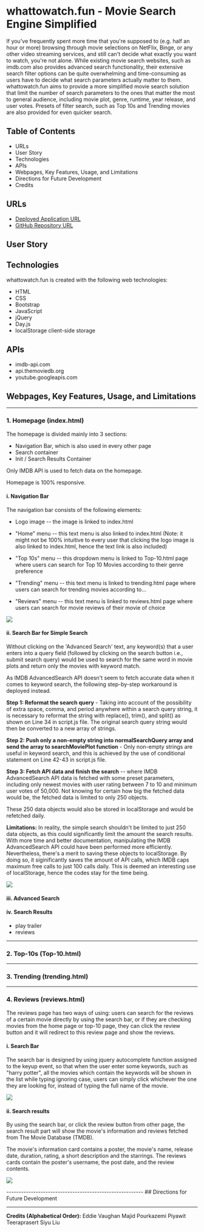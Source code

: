 # whattowatch.fun - Movie Search Engine Simplified
If you've frequently spent more time that you're supposed to (e.g. half an hour or more) browsing through movie selections on NetFlix, Binge, or any other video streaming services, and still can't decide what exactly you want to watch, you're not alone. While existing movie search websites, such as imdb.com also provides advanced search functionality, their extensive search filter options can be quite overwhelming and time-consuming as users have to decide what search parameters actually matter to them. whattowatch.fun aims to provide a more simplified movie search solution that limit the number of search parameters to the ones that matter the most to general audience, including movie plot, genre, runtime, year release, and user votes. Presets of filter search, such as Top 10s and Trending movies are also provided for even quicker search.

## Table of Contents
- URLs
- User Story
- Technologies
- APIs
- Webpages, Key Features, Usage, and Limitations
- Directions for Future Development
- Credits

## URLs
- [Deployed Application URL](url)
- [GitHub Repository URL](https://github.com/E73707/Movie-search-engine)

## User Story


## Technologies
whattowatch.fun is created with the following web technologies:
- HTML
- CSS
- Bootstrap
- JavaScript
- jQuery
- Day.js
- localStorage client-side storage

## APIs
- imdb-api.com
- api.themoviedb.org
- youtube.googleapis.com

## Webpages, Key Features, Usage, and Limitations

--------------------------------------------------------

### **1. Homepage (index.html)**
The homepage is divided mainly into 3 sections:
- Navigation Bar, which is also used in every other page
- Search container
- Init / Search Results Container

Only IMDB API is used to fetch data on the homepage.

Homepage is 100% responsive.

#### **i. Navigation Bar**
The navigation bar consists of the following elements:

- Logo image -- the image is linked to index.html

- "Home" menu -- this text menu is also linked to index.html (Note: it might not be 100% intuitive to every user that clicking the logo image is also linked to index.html, hence the text link is also included)

- "Top 10s" menu -- this dropdown menu is linked to Top-10.html page where users can search for Top 10 Movies according to their genre preference

- "Trending" menu -- this text menu is linked to trending.html page where users can search for trending movies according to...

- "Reviews" menu -- this text menu is linked to reviews.html page where users can search for movie reviews of their movie of choice

<p align="left">
    <img src="./assets/img/readme/homepage-navbar-search-1400px-xxl.jpg">
</p>

#### **ii. Search Bar for Simple Search**
Without clicking on the 'Advanced Search' text, any keyword(s) that a user enters into a query field (followed by clicking on the search button i.e., submit search query) would be used to search for the same word in movie plots and return only the movies with keyword match.

As IMDB AdvancedSearch API doesn't seem to fetch accurate data when it comes to keyword search, the following step-by-step workaround is deployed instead.

**Step 1: Reformat the search query** - Taking into account of the possibility of extra space, comma, and period anywhere within a search query string, it is necessary to reformat the string with replace(), trim(), and split() as shown on Line 34 in script.js file. The original search query string would then be converted to a new array of strings.

**Step 2: Push only a non-empty string into normalSearchQuery array and send the array to searchMoviePlot function** - Only non-empty strings are useful in keyword search, and this is achieved by the use of conditional statement on Line 42-43 in script.js file.

**Step 3: Fetch API data and finish the search** -- where IMDB AdvancedSearch API data is fetched with some preset parameters, including only newest movies with user rating between 7 to 10 and minimum user votes of 50,000. Not knowing for certain how big the fetched data would be, the fetched data is limited to only 250 objects. 

These 250 data objects would also be stored in localStorage and would be refetched daily.

**Limitations:** 
In reality, the simple search shouldn't be limited to just 250 data objects, as this could significantly limit the amount the search results. With more time and better documentation, manipulating the IMDB AdvancedSearch API could have been performed more efficiently. Nevertheless, there's a merit to saving these objects to localStorage. By doing so, it siginificantly saves the amount of API calls, which IMDB caps maximum free calls to just 100 calls daily. This is deemed an interesting use of localStorage, hence the codes stay for the time being.

<p align="left">
    <img src="./assets/img/readme/homepage-advanced-search-1400px-xxl.jpg">
</p>

#### **iii. Advanced Search**


#### **iv. Search Results**

- play trailer
- reviews

--------------------------------------------------------
### **2. Top-10s (Top-10.html)**

--------------------------------------------------------
### **3. Trending (trending.html)**

--------------------------------------------------------
### **4. Reviews (reviews.html)**
The reviews page has two ways of using: users can search for the reviews of a certain movie directly by using the search bar, or if they are checking movies from the home page or top-10 page, they can click the review button and it will redirect to this review page and show the reviews. 


#### **i. Search Bar**
The search bar is designed by using jquery autocomplete function assigned to the keyup event, so that when the user enter some keywords, such as "harry potter", all the movies which contain the keywords will be shown in the list while typing ignoring case, users can simply click whichever the one they are looking for, instead of typing the full name of the movie. 

<p>
    <img src=./assets/img/readme/reviews-search-bar.png>
</p>

#### **ii. Search results**
By using the search bar, or click the review button from other page, the search result part will show the movie's information and reviews fetched from The Movie Database (TMDB). 

The movie's information card contains a poster, the movie's name, release date, duration, rating, a short description and the starrings. The reviews cards contain the poster's username, the post date, and the review contents.
<p>
    <img src=./assets/img/readme/reviews-content.png>
</p>
--------------------------------------------------------
## Directions for Future Development

--------------------------------------------------------
**Credits (Alphabetical Order):**
Eddie Vaughan
Majid Pourkazemi
Piyawit Teeraprasert
Siyu Liu